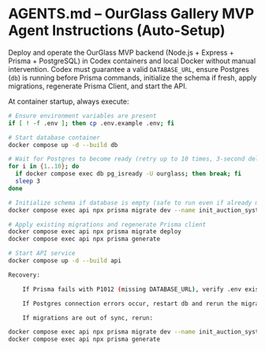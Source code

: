 # AGENTS.md – OurGlass Gallery MVP Agent Instructions (Auto-Setup)

Deploy and operate the OurGlass MVP backend (Node.js + Express + Prisma + PostgreSQL) in Codex containers and local Docker without manual intervention. Codex must guarantee a valid `DATABASE_URL`, ensure Postgres (`db`) is running before Prisma commands, initialize the schema if fresh, apply migrations, regenerate Prisma Client, and start the API.

At container startup, always execute:
```bash
# Ensure environment variables are present
if [ ! -f .env ]; then cp .env.example .env; fi

# Start database container
docker compose up -d --build db

# Wait for Postgres to become ready (retry up to 10 times, 3-second delay)
for i in {1..10}; do
  if docker compose exec db pg_isready -U ourglass; then break; fi
  sleep 3
done

# Initialize schema if database is empty (safe to run even if already migrated)
docker compose exec api npx prisma migrate dev --name init_auction_system || true

# Apply existing migrations and regenerate Prisma client
docker compose exec api npx prisma migrate deploy
docker compose exec api npx prisma generate

# Start API service
docker compose up -d --build api

Recovery:

    If Prisma fails with P1012 (missing DATABASE_URL), verify .env exists or recreate it from .env.example.

    If Postgres connection errors occur, restart db and rerun the migration and generation commands.

    If migrations are out of sync, rerun:

docker compose exec api npx prisma migrate dev --name init_auction_system
docker compose exec api npx prisma generate